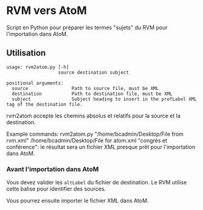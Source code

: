 # RVM vers AtoM
 
Script en Python pour préparer les termes "sujets" du RVM pour l'importation dans AtoM.

## Utilisation

```
usage: rvm2atom.py [-h]
                   source destination subject

positional arguments:
  source                Path to source file, must be XML
  destination           Path to destination file, must be XML
  subject               Subject heading to insert in the prefLabel XML tag of the destination file.

```

rvm2atom accepte les chemins absolus et relatifs pour la source et la destination.

Example commands:
rvm2atom.py "/home/bcadmin/Desktop/File from rvm.xml" /home/bcadmin/Desktop/File for atom.xml "congrès et conférence": le résultat sera un fichier XML presque prêt pour l'importation dans AtoM.

### Avant l'importation dans AtoM

Vous devez valider les `altLabel` du fichier de destination. Le RVM utilise cette balise pour identifier des sources.

Vous pourrez ensuite importer le fichier XML dans AtoM.